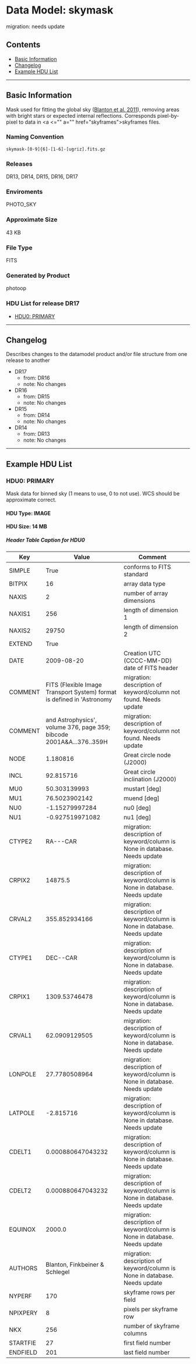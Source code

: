 # Data Model: skymask


migration: needs update


## Contents
- [Basic Information](#basic-information)
- [Changelog](#changelog)
- [Example HDU List](#example-hdu-list)


---

## Basic Information
Mask used for fitting the global sky
(<a href="http://adsabs.harvard.edu/abs/2011AJ....142...31B">Blanton
et al. 2011</a>), removing areas with bright stars or expected internal
reflections. Corresponds pixel-by-pixel to data in
<a <="" a="" href="skyframes">skyframes</a> files.

### Naming Convention
<code>skymask-[0-9]{6]-[1-6]-[ugriz]\.fits\.gz</code>

### Releases
DR13, DR14, DR15, DR16, DR17

### Enviroments
PHOTO_SKY

### Approximate Size
43 KB

### File Type
FITS

### Generated by Product
photoop

### HDU List for release DR17
  - [HDU0: PRIMARY](#hdu0-primary)


---

## Changelog
Describes changes to the datamodel product and/or file structure from one release to another
 - DR17
   - from: DR16
   - note: No changes
 - DR16
   - from: DR15
   - note: No changes
 - DR15
   - from: DR14
   - note: No changes
 - DR14
   - from: DR13
   - note: No changes

---
## Example HDU List


### HDU0: PRIMARY
Mask data for binned sky (1 means to use, 0 to not use). WCS should be approximate correct.

#### HDU Type: IMAGE
#### HDU Size:  14 MB

##### Header Table Caption for HDU0
Key | Value | Comment | |
| --- | --- | --- | --- |
| SIMPLE | True | conforms to FITS standard |
| BITPIX | 16 | array data type |
| NAXIS | 2 | number of array dimensions |
| NAXIS1 | 256 | length of dimension 1 |
| NAXIS2 | 29750 | length of dimension 2 |
| EXTEND | True |  |
| DATE | 2009-08-20 | Creation UTC (CCCC-MM-DD) date of FITS header |
| COMMENT | FITS (Flexible Image Transport System) format is defined in 'Astronomy | migration: description of keyword/column not found. Needs update |
| COMMENT | and Astrophysics', volume 376, page 359; bibcode 2001A&A...376..359H | migration: description of keyword/column not found. Needs update |
| NODE | 1.180816 | Great circle node (J2000) |
| INCL | 92.815716 | Great circle inclination (J2000) |
| MU0 | 50.303139993 | mustart [deg] |
| MU1 | 76.5023902142 | muend   [deg] |
| NU0 | -1.15279997284 | nu0     [deg] |
| NU1 | -0.927519971082 | nu1     [deg] |
| CTYPE2 | RA---CAR | migration: description of keyword/column is None in database. Needs update |
| CRPIX2 | 14875.5 | migration: description of keyword/column is None in database. Needs update |
| CRVAL2 | 355.852934166 | migration: description of keyword/column is None in database. Needs update |
| CTYPE1 | DEC--CAR | migration: description of keyword/column is None in database. Needs update |
| CRPIX1 | 1309.53746478 | migration: description of keyword/column is None in database. Needs update |
| CRVAL1 | 62.0909129505 | migration: description of keyword/column is None in database. Needs update |
| LONPOLE | 27.7780508964 | migration: description of keyword/column is None in database. Needs update |
| LATPOLE | -2.815716 | migration: description of keyword/column is None in database. Needs update |
| CDELT1 | 0.000880647043232 | migration: description of keyword/column is None in database. Needs update |
| CDELT2 | 0.000880647043232 | migration: description of keyword/column is None in database. Needs update |
| EQUINOX | 2000.0 | migration: description of keyword/column is None in database. Needs update |
| AUTHORS | Blanton, Finkbeiner & Schlegel | migration: description of keyword/column is None in database. Needs update |
| NYPERF | 170 | skyframe rows per field |
| NPIXPERY | 8 | pixels per skyframe row |
| NKX | 256 | number of skyframe columns |
| STARTFIE | 27 | first field number |
| ENDFIELD | 201 | last field number |


